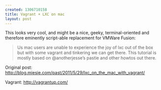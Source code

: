 ```yaml
--- 
created: 1306710158
title: Vagrant + LXC on mac
layout: post
---
```

This looks very cool, and might be a nice, geeky, terminal-oriented and therefore eminently script-able replacement for VMWare Fusion:

<blockquote>Us mac users are unable to experience the joy of lxc out of the box but with some vagrant and tinkering we can get there. This tutorial is mostly based on @anotherjesse’s pastie and other howtos out there.</blockquote>

Original post: http://blog.miesie.com/past/2011/5/29/lxc_on_the_mac_with_vagrant/

Vagrant: http://vagrantup.com/
